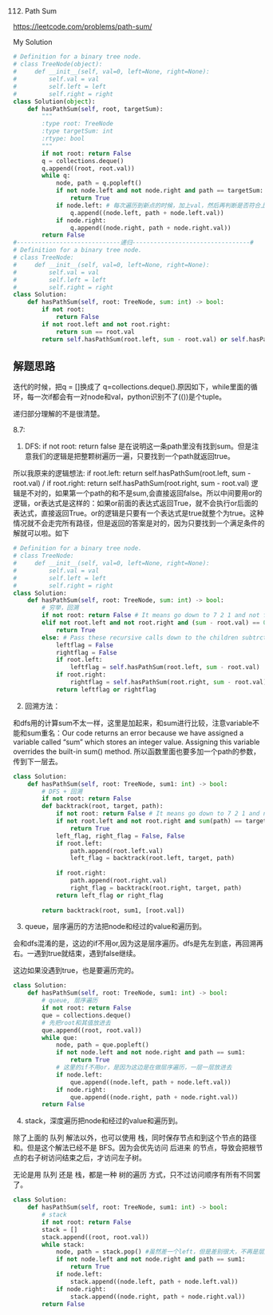 ## 
112. Path Sum

https://leetcode.com/problems/path-sum/

My Solution

```python
# Definition for a binary tree node.
# class TreeNode(object):
#     def __init__(self, val=0, left=None, right=None):
#         self.val = val
#         self.left = left
#         self.right = right
class Solution(object):
    def hasPathSum(self, root, targetSum):
        """
        :type root: TreeNode
        :type targetSum: int
        :rtype: bool
        """
        if not root: return False
        q = collections.deque()
        q.append((root, root.val))
        while q: 
            node, path = q.popleft()
            if not node.left and not node.right and path == targetSum:
                return True
            if node.left: # 每次遍历到新点的时候，加上val，然后再判断是否符合上一个if
                q.append((node.left, path + node.left.val))
            if node.right:
                q.append((node.right, path + node.right.val))
        return False
#-----------------------------递归---------------------------------#
# Definition for a binary tree node.
# class TreeNode:
#     def __init__(self, val=0, left=None, right=None):
#         self.val = val
#         self.left = left
#         self.right = right
class Solution:
    def hasPathSum(self, root: TreeNode, sum: int) -> bool:
        if not root:
            return False
        if not root.left and not root.right:
            return sum == root.val
        return self.hasPathSum(root.left, sum - root.val) or self.hasPathSum(root.right, sum - root.val)


```
## 解题思路
迭代的时候，把q = []换成了 q=collections.deque().原因如下，while里面的循环，每一次if都会有一对node和val，python识别不了(())是个tuple。

递归部分理解的不是很清楚。

8.7:
1. DFS: if not root: return false 是在说明这一条path里没有找到sum。但是注意我们的逻辑是把整颗树遍历一遍，只要找到一个path就返回true。

所以我原来的逻辑想法: if root.left: return self.hasPathSum(root.left, sum - root.val) / if root.right: return self.hasPathSum(root.right, sum - root.val) 逻辑是不对的，如果第一个path的和不是sum,会直接返回false。所以中间要用or的逻辑，or表达式是这样的：如果or前面的表达式返回True，就不会执行or后面的表达式，直接返回True。or的逻辑是只要有一个表达式是true就整个为true。这种情况就不会走完所有路径，但是返回的答案是对的，因为只要找到一个满足条件的解就可以啦。如下

```python
# Definition for a binary tree node.
# class TreeNode:
#     def __init__(self, val=0, left=None, right=None):
#         self.val = val
#         self.left = left
#         self.right = right
class Solution:
    def hasPathSum(self, root: TreeNode, sum: int) -> bool:
        # 穷举，回溯
        if not root: return False # It means go down to 7 2 1 and not find path
        elif not root.left and not root.right and (sum - root.val) == 0:
            return True
        else: # Pass these recursive calls down to the children subtrcting the root value that we are on currently from the sum we are looking for, ask the same question.      
            leftflag = False
            rightflag = False
            if root.left:
                leftflag = self.hasPathSum(root.left, sum - root.val)
            if root.right:
                rightflag = self.hasPathSum(root.right, sum - root.val)
            return leftflag or rightflag                
```

2. 回溯方法：

和dfs用的计算sum不太一样，这里是加起来，和sum进行比较，注意variable不能和sum重名：Our code returns an error because we have assigned a variable called “sum” which stores an integer value. Assigning this variable overrides the built-in sum() method. 所以函数里面也要多加一个path的参数，传到下一层去。
```python
class Solution:
    def hasPathSum(self, root: TreeNode, sum1: int) -> bool:
        # DFS + 回溯
        if not root: return False        
        def backtrack(root, target, path):
            if not root: return False # It means go down to 7 2 1 and not find path       
            if not root.left and not root.right and sum(path) == target:
                return True
            left_flag, right_flag = False, False
            if root.left:
                path.append(root.left.val)
                left_flag = backtrack(root.left, target, path)   
             
            if root.right:
                path.append(root.right.val)
                right_flag = backtrack(root.right, target, path)    
            return left_flag or right_flag
        
        return backtrack(root, sum1, [root.val])
```

3. queue，层序遍历的方法把node和经过的value和遍历到。

会和dfs混淆的是，这边的if不用or,因为这是层序遍历。dfs是先左到底，再回溯再右。一遇到true就结束，遇到false继续。

这边如果没遇到true，也是要遍历完的。

```python
class Solution:
    def hasPathSum(self, root: TreeNode, sum1: int) -> bool:
        # queue, 层序遍历
        if not root: return False
        que = collections.deque()
        # 先把root和其值放进去
        que.append((root, root.val))
        while que:
            node, path = que.popleft()
            if not node.left and not node.right and path == sum1:
                return True
            # 这里的if不用or，是因为这边是在做层序遍历，一层一层放进去
            if node.left:
                que.append((node.left, path + node.left.val))
            if node.right:
                que.append((node.right, path + node.right.val))
        return False
```

4. stack，深度遍历把node和经过的value和遍历到。

除了上面的 队列 解法以外，也可以使用 栈，同时保存节点和到这个节点的路径和。但是这个解法已经不是 BFS。因为会优先访问 后进来 的节点，导致会把根节点的右子树访问结束之后，才访问左子树。

无论是用 队列 还是 栈，都是一种 树的遍历 方式，只不过访问顺序有所有不同罢了。

```python
class Solution:
    def hasPathSum(self, root: TreeNode, sum1: int) -> bool:
        # stack
        if not root: return False
        stack = []
        stack.append((root, root.val))
        while stack:
            node, path = stack.pop() #虽然差一个left，但是差别很大，不再是层序遍历了，会先把右子树遍历完的
            if not node.left and not node.right and path == sum1:
                return True
            if node.left: 
                stack.append((node.left, path + node.left.val))
            if node.right:
                stack.append((node.right, path + node.right.val))
        return False
```



        

